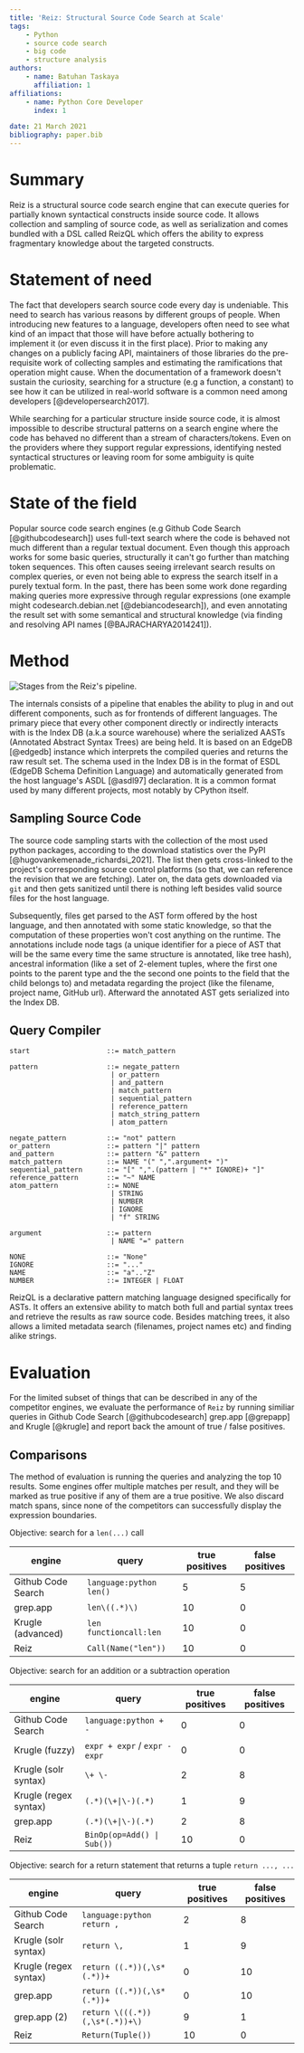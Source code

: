 ```yaml
---
title: 'Reiz: Structural Source Code Search at Scale'
tags:
    - Python
    - source code search
    - big code
    - structure analysis
authors:
    - name: Batuhan Taskaya
      affiliation: 1
affiliations:
    - name: Python Core Developer
      index: 1

date: 21 March 2021
bibliography: paper.bib
---
```

# Summary

Reiz is a structural source code search engine that can execute queries for
partially known syntactical constructs inside source code. It allows collection
and sampling of source code, as well as serialization and comes bundled with a
DSL called ReizQL which offers the ability to express fragmentary knowledge
about the targeted constructs.

# Statement of need

The fact that developers search source code every day is undeniable. This need
to search has various reasons by different groups of people. When introducing
new features to a language, developers often need to see what kind of an impact
that those will have before actually bothering to implement it (or even
discuss it in the first place). Prior to making any changes on a publicly
facing API, maintainers of those libraries do the pre-requisite work of
collecting samples and estimating the ramifications that operation might cause.
When the documentation of a framework doesn't sustain the curiosity, searching
for a structure (e.g a function, a constant) to see how it can be utilized in
real-world software is a common need among developers \[@developersearch2017\].

While searching for a particular structure inside source code, it is almost
impossible to describe structural patterns on a search engine where the code
has behaved no different than a stream of characters/tokens. Even on the
providers where they support regular expressions, identifying nested
syntactical structures or leaving room for some ambiguity is quite problematic.

# State of the field

Popular source code search engines (e.g Github Code Search
\[@githubcodesearch\]) uses full-text search where the code is behaved not much
different than a regular textual document. Even though this approach works for
some basic queries, structurally it can't go further than matching token
sequences. This often causes seeing irrelevant search results on complex
queries, or even not being able to express the search itself in a purely
textual form. In the past, there has been some work done regarding making
queries more expressive through regular expressions (one example might
codesearch.debian.net \[@debiancodesearch\]), and even annotating the result
set with some semantical and structural knowledge (via finding and resolving
API names \[@BAJRACHARYA2014241\]).

# Method

![Stages from the Reiz's pipeline.](internals.png)

The internals consists of a pipeline that enables the ability to plug in and
out different components, such as for frontends of different languages. The
primary piece that every other component directly or indirectly interacts with
is the Index DB (a.k.a source warehouse) where the serialized AASTs (Annotated
Abstract Syntax Trees) are being held. It is based on an EdgeDB \[@edgedb\]
instance which interprets the compiled queries and returns the raw result set.
The schema used in the Index DB is in the format of ESDL (EdgeDB Schema
Definition Language) and automatically generated from the host language's ASDL
\[@asdl97\] declaration. It is a common format used by many different projects,
most notably by CPython itself.

## Sampling Source Code

The source code sampling starts with the collection of the most used python
packages, according to the download statistics over the PyPI
\[@hugovankemenade_richardsi_2021\]. The list then gets cross-linked to the
project's corresponding source control platforms (so that, we can reference the
revision that we are fetching). Later on, the data gets downloaded via `git`
and then gets sanitized until there is nothing left besides valid source files
for the host language.

Subsequently, files get parsed to the AST form offered by the host language,
and then annotated with some static knowledge, so that the computation of these
properties won't cost anything on the runtime. The annotations include node
tags (a unique identifier for a piece of AST that will be the same every time
the same structure is annotated, like tree hash), ancestral information (like a
set of 2-element tuples, where the first one points to the parent type and the
the second one points to the field that the child belongs to) and metadata
regarding the project (like the filename, project name, GitHub url). Afterward
the annotated AST gets serialized into the Index DB.

## Query Compiler

```ebnf
start                   ::= match_pattern

pattern                 ::= negate_pattern
                         | or_pattern
                         | and_pattern
                         | match_pattern
                         | sequential_pattern
                         | reference_pattern
                         | match_string_pattern
                         | atom_pattern

negate_pattern          ::= "not" pattern
or_pattern              ::= pattern "|" pattern
and_pattern             ::= pattern "&" pattern
match_pattern           ::= NAME "(" ",".argument+ ")"
sequential_pattern      ::= "[" ",".(pattern | "*" IGNORE)+ "]"
reference_pattern       ::= "~" NAME
atom_pattern            ::= NONE
                         | STRING
                         | NUMBER
                         | IGNORE
                         | "f" STRING

argument                ::= pattern
                         | NAME "=" pattern

NONE                    ::= "None"
IGNORE                  ::= "..."
NAME                    ::= "a".."Z"
NUMBER                  ::= INTEGER | FLOAT
```

ReizQL is a declarative pattern matching language designed specifically for
ASTs. It offers an extensive ability to match both full and partial syntax
trees and retrieve the results as raw source code. Besides matching trees, it
also allows a limited metadata search (filenames, project names etc) and
finding alike strings.

# Evaluation

For the limited subset of things that can be described in any of the competitor engines, we
evaluate the performance of `Reiz` by running similiar queries in Github Code Search \[@githubcodesearch\]
grep.app \[@grepapp\] and Krugle \[@krugle\] and report back the amount of true / false positives.

## Comparisons

The method of evaluation is running the queries and analyzing the top 10 results. Some engines offer
multiple matches per result, and they will be marked as true positive if any of them are a true
positive. We also discard match spans, since none of the competitors can successfully display the expression
boundaries.

Objective: search for a `len(...)` call

| engine               | query                          | true positives | false positives |
|----------------------|--------------------------------|----------------|-----------------|
| Github Code Search   | `language:python len()`        | 5              | 5               |
| grep.app             | `len\((.*)\)`                  | 10             | 0               |
| Krugle (advanced)    | `len functioncall:len`         | 10             | 0               |
| Reiz                 | `Call(Name("len"))`            | 10             | 0               |

Objective: search for an addition or a subtraction operation

| engine               | query                          | true positives | false positives |
|----------------------|--------------------------------|----------------|-----------------|
| Github Code Search   | `language:python + -`          | 0              | 0               |
| Krugle (fuzzy)       | `expr + expr` / `expr - expr`  | 0              | 0               |
| Krugle (solr syntax) | `\+ \-`                        | 2              | 8               |
| Krugle (regex syntax)| `(.*)(\+\|\-)(.*)`             | 1              | 9               |
| grep.app             | `(.*)(\+\|\-)(.*)`             | 2              | 8               |
| Reiz                 | `BinOp(op=Add() \| Sub())`     | 10             | 0               |

Objective: search for a return statement that returns a tuple `return ..., ...`

| engine               | query                          | true positives | false positives |
|----------------------|--------------------------------|----------------|-----------------|
| Github Code Search   | `language:python return ,`     | 2              | 8               |
| Krugle (solr syntax) | `return \,`                    | 1              | 9               |
| Krugle (regex syntax)| `return ((.*))(,\s*(.*))+`     | 0              | 10              |
| grep.app             | `return ((.*))(,\s*(.*))+`     | 0              | 10              |
| grep.app (2)         | `return \(((.*))(,\s*(.*))+\)` | 9              | 1               |
| Reiz                 | `Return(Tuple())`              | 10             | 0               |
